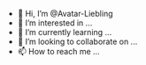 - 👋 Hi, I’m @Avatar-Liebling
- 👀 I’m interested in ...
- 🌱 I’m currently learning ...
- 💞️ I’m looking to collaborate on ...
- 📫 How to reach me ...

<!---
Avatar-Liebling/Avatar-Liebling is a ✨ special ✨ repository because its `README.md` (this file) appears on your GitHub profile.
You can click the Preview link to take a look at your changes.
--->
